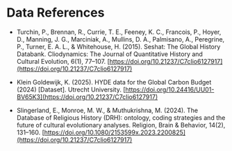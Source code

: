 # Data References
- Turchin, P., Brennan, R., Currie, T. E., Feeney, K. C., Francois, P., Hoyer, D., Manning, J. G., Marciniak, A., Mullins, D. A., Palmisano, A., Peregrine, P., Turner, E. A. L., & Whitehouse, H. (2015). Seshat: The Global History Databank. Cliodynamics: The Journal of Quantitative History and Cultural Evolution, 6(1), 77–107. 
[https://doi.org/10.21237/C7clio6127917](https://doi.org/10.21237/C7clio6127917)

- Klein Goldewijk, K. (2025). HYDE data for the Global Carbon Budget (2024) [Dataset]. Utrecht University. [https://doi.org/10.24416/UU01-BV65K3](https://doi.org/10.21237/C7clio6127917)

- Slingerland, E., Monroe, M. W., & Muthukrishna, M. (2024). The Database of Religious History (DRH): ontology, coding strategies and the future of cultural evolutionary analyses. Religion, Brain & Behavior, 14(2), 131–160. [https://doi.org/10.1080/2153599x.2023.2200825](https://doi.org/10.21237/C7clio6127917)



